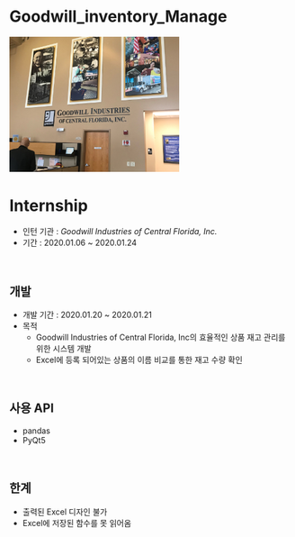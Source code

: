# **Goodwill_inventory_Manage**



<img src="./images/GoodWill_.jpg" width="60%">

</br>



# Internship
- 인턴 기관 : *Goodwill Industries of Central Florida, Inc.*
- 기간 : 2020.01.06 ~ 2020.01.24

</br>



## 개발
- 개발 기간 : 2020.01.20 ~ 2020.01.21
- 목적 
  - Goodwill Industries of Central Florida, Inc의 효율적인 상품 재고 관리를 위한 시스템 개발
  - Excel에 등록 되어있는 상품의 이름 비교를 통한 재고 수량 확인

</br>



## 사용 API
- pandas
- PyQt5

</br>



## 한계
- 출력된 Excel 디자인 불가
- Excel에 저장된 함수를 못 읽어옴
